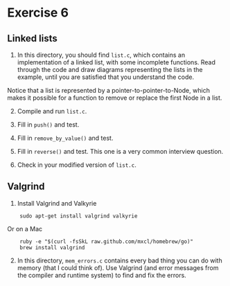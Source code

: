 # Exercise 6

## Linked lists

1) In this directory, you should find `list.c`, which contains an
implementation of a linked list, with some incomplete functions.
Read through the code and draw diagrams representing the lists in
the example, until you are satisfied that you understand the code.

Notice that a list is represented by a pointer-to-pointer-to-Node,
which makes it possible for a function to remove or replace the
first Node in a list.

2) Compile and run `list.c`.

3) Fill in `push()` and test.

4) Fill in `remove_by_value()` and test.

5) Fill in `reverse()` and test.  This one is a very common interview
question.

6) Check in your modified version of `list.c`.


## Valgrind

1) Install Valgrind and Valkyrie

```
    sudo apt-get install valgrind valkyrie
```

Or on a Mac

```
    ruby -e "$(curl -fsSkL raw.github.com/mxcl/homebrew/go)"
    brew install valgrind
```

2) In this directory, `mem_errors.c` contains every bad thing you can
do with memory (that I could think of).  Use Valgrind (and error
messages from the compiler and runtime system) to find and fix the
errors.
